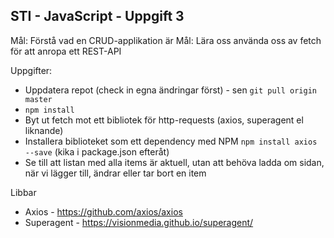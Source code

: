 ## STI - JavaScript - Uppgift 3

Mål: Förstå vad en CRUD-applikation är
Mål: Lära oss använda oss av fetch för att anropa ett REST-API

Uppgifter:

- Uppdatera repot (check in egna ändringar först) - sen `git pull origin master`
- `npm install`
- Byt ut fetch mot ett bibliotek för http-requests (axios, superagent el liknande)
- Installera biblioteket som ett dependency med NPM `npm install axios --save` (kika i package.json efteråt)
- Se till att listan med alla items är aktuell, utan att behöva ladda om sidan, när vi lägger till, ändrar eller tar bort en item

Libbar

- Axios - https://github.com/axios/axios
- Superagent - https://visionmedia.github.io/superagent/
